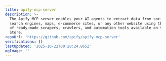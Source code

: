 ```yaml
---
title: apify-mcp-server
description: >-
  The Apify MCP server enables your AI agents to extract data from social media,
  search engines, maps, e-commerce sites, or any other website using thousands
  of ready-made scrapers, crawlers, and automation tools available on the Apify
  Store.
repoUrl: 'https://github.com/apify/apify-mcp-server'
verifications: []
lastUpdated: '2025-10-22T00:20:24.865Z'
ogImage: ''
---
```


